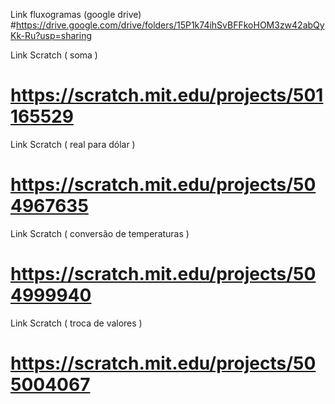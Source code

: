 Link fluxogramas (google drive)
#https://drive.google.com/drive/folders/15P1k74ihSvBFFkoHOM3zw42abQyKk-Ru?usp=sharing

Link Scratch ( soma )
# https://scratch.mit.edu/projects/501165529

Link Scratch ( real para dólar )
# https://scratch.mit.edu/projects/504967635

Link Scratch ( conversão de temperaturas )
# https://scratch.mit.edu/projects/504999940

Link Scratch ( troca de valores )
# https://scratch.mit.edu/projects/505004067
